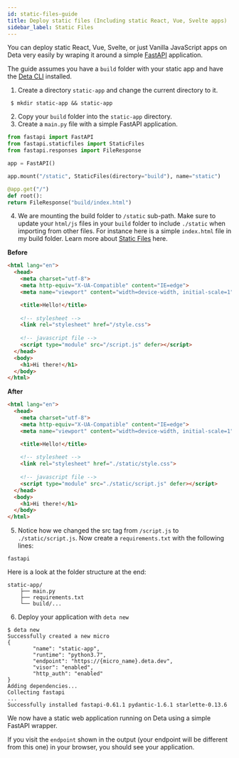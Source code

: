 ```yaml
---
id: static-files-guide
title: Deploy static files (Including static React, Vue, Svelte apps)
sidebar_label: Static Files
---
```


You can deploy static React, Vue, Svelte, or just Vanilla JavaScript apps on Deta very easily by wraping it around a simple [FastAPI](https://fastapi.tiangolo.com/) application.

The guide assumes you have a `build` folder with your static app and have the [Deta CLI](../cli/install.md) installed.

1. Create a directory `static-app` and change the current directory to it.
  ```shell
   $ mkdir static-app && static-app
  ```
 2. Copy your `build` folder into the `static-app` directory.
 3. Create a `main.py` file with a simple FastAPI application.
  ```python
from fastapi import FastAPI
from fastapi.staticfiles import StaticFiles
from fastapi.responses import FileResponse

app = FastAPI()

app.mount("/static", StaticFiles(directory="build"), name="static")

@app.get("/")
def root():
  return FileResponse("build/index.html")
  ```
4. We are mounting the build folder to `/static` sub-path. Make sure to update your `html/js` files in your `build` folder to include `./static` when importing from other files. For instance here is a simple `index.html` file in my build folder. Learn more about [Static Files](https://fastapi.tiangolo.com/tutorial/static-files/) here.

**Before**
```html
<html lang="en">
  <head>
    <meta charset="utf-8">
    <meta http-equiv="X-UA-Compatible" content="IE=edge">
    <meta name="viewport" content="width=device-width, initial-scale=1">

    <title>Hello!</title>
    
    <!-- stylesheet -->
    <link rel="stylesheet" href="/style.css">
    
    <!-- javascript file -->
    <script type="module" src="/script.js" defer></script>
  </head>  
  <body>
    <h1>Hi there!</h1>
  </body>
</html>
```
**After**
```html
<html lang="en">
  <head>
    <meta charset="utf-8">
    <meta http-equiv="X-UA-Compatible" content="IE=edge">
    <meta name="viewport" content="width=device-width, initial-scale=1">

    <title>Hello!</title>
    
    <!-- stylesheet -->
    <link rel="stylesheet" href="./static/style.css">
    
    <!-- javascript file -->
    <script type="module" src="./static/script.js" defer></script>
  </head>  
  <body>
    <h1>Hi there!</h1>
  </body>
</html>
```
5. Notice how we changed the src tag from `/script.js` to `./static/script.js`. Now create a `requirements.txt` with the following lines:
  ```
  fastapi
 ``` 
Here is a look at the folder structure at the end:
```
static-app/
    ├── main.py
    ├── requirements.txt 
    └── build/...
```
6. Deploy your application with `deta new`
```
$ deta new
Successfully created a new micro
{
        "name": "static-app",
        "runtime": "python3.7",
        "endpoint": "https://{micro_name}.deta.dev",
        "visor": "enabled",
        "http_auth": "enabled"
}
Adding dependencies...
Collecting fastapi
...
Successfully installed fastapi-0.61.1 pydantic-1.6.1 starlette-0.13.6
```
We now have a static web application running on Deta using a simple FastAPI wrapper.

If you visit the `endpoint` shown in the output (your endpoint will be different from this one) in your browser, you should see your application. 
